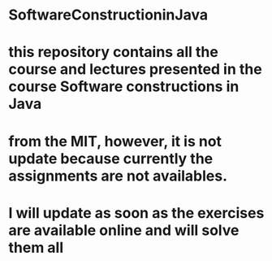 # SoftwareConstructioninJava
# this repository contains all the course and lectures presented in the course Software constructions in Java 
# from the MIT, however, it is not update because currently the assignments are not availables.
# I will update as soon as the exercises are available online and will solve them all
